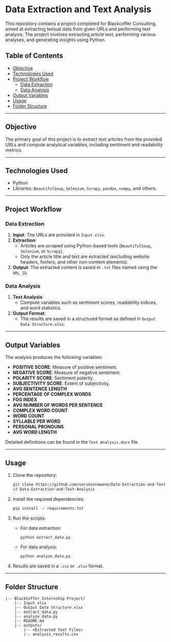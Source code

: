 

# Data Extraction and Text Analysis

This repository contains a project completed for Blackcoffer Consulting, aimed at extracting textual data from given URLs and performing text analysis. The project involves extracting article text, performing various analyses, and generating insights using Python.

## Table of Contents

- [Objective](#objective)
- [Technologies Used](#technologies-used)
- [Project Workflow](#project-workflow)
  - [Data Extraction](#data-extraction)
  - [Data Analysis](#data-analysis)
- [Output Variables](#output-variables)
- [Usage](#usage)
- [Folder Structure](#folder-structure)


---

## Objective

The primary goal of this project is to extract text articles from the provided URLs and compute analytical variables, including sentiment and readability metrics.

---

## Technologies Used

- Python
- Libraries: `BeautifulSoup`, `Selenium`, `Scrapy`, `pandas`, `numpy`, and others.

---

## Project Workflow

### Data Extraction

1. **Input**: The URLs are provided in `Input.xlsx`.
2. **Extraction**:
   - Articles are scraped using Python-based tools (`BeautifulSoup`, `Selenium`, or `Scrapy`).
   - Only the article title and text are extracted (excluding website headers, footers, and other non-content elements).
3. **Output**: The extracted content is saved in `.txt` files named using the `URL_ID`.

### Data Analysis

1. **Text Analysis**:
   - Compute variables such as sentiment scores, readability indices, and word statistics.
2. **Output Format**:
   - The results are saved in a structured format as defined in `Output Data Structure.xlsx`.

---

## Output Variables

The analysis produces the following variables:

- **POSITIVE SCORE**: Measure of positive sentiment.
- **NEGATIVE SCORE**: Measure of negative sentiment.
- **POLARITY SCORE**: Sentiment polarity.
- **SUBJECTIVITY SCORE**: Extent of subjectivity.
- **AVG SENTENCE LENGTH**
- **PERCENTAGE OF COMPLEX WORDS**
- **FOG INDEX**
- **AVG NUMBER OF WORDS PER SENTENCE**
- **COMPLEX WORD COUNT**
- **WORD COUNT**
- **SYLLABLE PER WORD**
- **PERSONAL PRONOUNS**
- **AVG WORD LENGTH**

Detailed definitions can be found in the `Text Analysis.docx` file.

---

## Usage

1. Clone the repository:

   ```bash
   git clone https://github.com/varunsonawane/Data-Extraction-and-Text-Analysis.git
   cd Data-Extraction-and-Text-Analysis
   ```

2. Install the required dependencies:

   ```bash
   pip install -r requirements.txt
   ```

3. Run the scripts:
   - For data extraction:
     ```bash
     python extract_data.py
     ```
   - For data analysis:
     ```bash
     python analyze_data.py
     ```

4. Results are saved in a `.csv` or `.xlsx` format.

---

## Folder Structure

```
|-- BlackCoffer Internship Project/
    |-- Input.xlsx
    |-- Output Data Structure.xlsx
    |-- extract_data.py
    |-- analyze_data.py
    |-- README.md
    |-- outputs/
        |-- <Extracted Text Files>
        |-- analysis_results.csv
```






